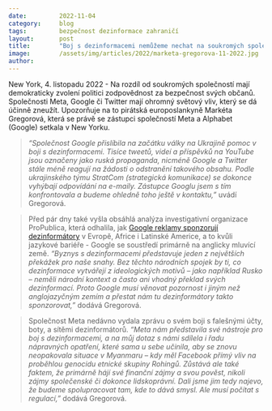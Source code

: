 ```yaml
---
date:         2022-11-04
category:     blog
tags:         bezpečnost dezinformace zahraničí
layout:       post
title:        "Boj s dezinformacemi nemůžeme nechat na soukromých společnostech, říká europoslankyně Gregorová"
image:        /assets/img/articles/2022/marketa-gregorova-11-2022.jpg
author:       
---
```


New York, 4. listopadu 2022 - Na rozdíl od soukromých společností mají demokraticky zvolení politici zodpovědnost za bezpečnost svých občanů. Společnosti Meta, Google či Twitter mají ohromný světový vliv, který se dá účinně zneužít. Upozorňuje na to pirátská europoslankyně Markéta Gregorová, která se právě se zástupci společností Meta a Alphabet (Google) setkala v New Yorku.

> *“Společnost Google přislíbila na začátku války na Ukrajině pomoc v boji s dezinformacemi. Tisíce tweetů, videí a příspěvků na YouTube jsou označeny jako ruská propaganda, nicméně Google a Twitter stále méně reagují na žádosti o odstranění takového obsahu. Podle ukrajinského týmu StratCom (strategická komunikace) se dokonce vyhýbají odpovídání na e-maily. Zástupce Googlu jsem s tím konfrontovala a budeme ohledně toho ještě v kontaktu,”* uvádí Gregorová.

> Před pár dny také vyšla obsáhlá analýza investigativní organizace ProPublica, která odhalila, jak [Google reklamy sponzorují dezinformátory](https://denikreferendum.cz/clanek/34590-jak-mi-google-prisel-do-rany) v Evropě, Africe i Latinské Americe, a to kvůli jazykové bariéře - Google se soustředí primárně na anglicky mluvící země. *“Byznys s dezinformacemi představuje jeden z největších překážek pro naše snahy. Bez těchto národních spojek by ti, co dezinformace vytvářejí z ideologických motivů – jako například Rusko – neměli národní kontext a často ani vhodný překlad svých dezinformací. Proto Google musí věnovat pozornost i jiným než anglojazyčným zemím a přestat nám tu dezinformátory takto sponzorovat,”* dodává Gregorová.

> Společnost Meta nedávno vydala zprávu o svém boji s falešnými účty, boty, a sítěmi dezinformátorů. *“Meta nám představila své nástroje pro boj s dezinformacemi, a na můj dotaz s námi sdílela i řadu nápravných opatření, které sama u sebe učinila, aby se znovu neopakovala situace v Myanmaru – kdy měl Facebook přímý vliv na proběhlou genocidu etnické skupiny Rohingů. Zůstává ale také faktem, že primárně hájí své finanční zájmy a svou pověst, nikoli zájmy společenské či dokonce lidskoprávní. Dali jsme jim tedy najevo, že budeme spolupracovat tam, kde to dává smysl. Ale musí počítat s regulací,”* dodává Gregorová.
